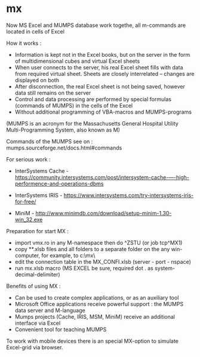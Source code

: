 # mx
Now MS Excel and MUMPS database work togethe, all m-commands are located in cells of Excel

How it works :
  - Information is kept not in the Excel books, but on the server in the form of multidimensional cubes and virtual Excel sheets
  - When user connects to the server, his real Excel sheet fills with data from required virtual sheet. Sheets are closely interrelated – changes are displayed on both
  - After disconnection, the real Excel sheet is not being saved, however data still remains on the server
  - Control and data processing are performed by special formulas (commands of MUMPS)  in the cells of the Excel
  - Without additional programming of VBA-macros and MUMPS-programs
  
  (MUMPS is an acronym for the Massachusetts General Hospital Utility Multi-Programming System, also known as M)

  Commands of the MUMPS see on :  mumps.sourceforge.net/docs.html#commands
  
  For serious work :
  
  -  InterSystems Cache - https://community.intersystems.com/post/intersystem-cache-—-high-performence-and-operations-dbms
  
  -  InterSystems  IRIS - https://www.intersystems.com/try-intersystems-iris-for-free/
  
  -  MiniM - http://www.minimdb.com/download/setup-minim-1.30-win_32.exe
  

Preparation for start MX :
  
  -  import vmx.ro in any M-namespace then do ^ZSTU (or job tcp^MX1)
  -  copy **.xlsb files and all folders to a separate folder on the any win-computer, for example, to c:\mx\ 
  -  edit the connection table in the MX_CONFI.xlsb (server - port - nspace)
  -  run mx.xlsb macro (MS EXCEL be sure, required dot . as system-decimal-delimiter)

Benefits of using MX :
  
  -  Can be used to create complex applications, or as an auxiliary tool 
  -  Microsoft Office applications receive powerful support : the MUMPS data server and M-language
  -  Mumps projects (Cache, IRIS, MSM, MiniM) receive an additional interface via Excel
  -  Convenient tool for teaching MUMPS

To work with mobile devices there is an special MX-option to simulate Excel-grid via browser.
